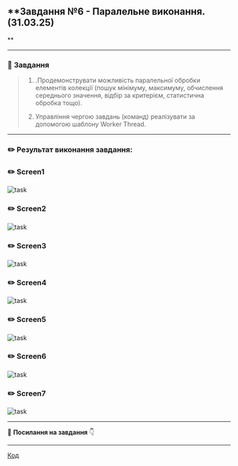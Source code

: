 ## **Завдання №6 - Паралельне виконання.(31.03.25)
**
___
### :scroll: **Завдання**

>1. .Продемонструвати можливість паралельної обробки елементів колекції (пошук мінімуму, максимуму, обчислення середнього значення, відбір за критерієм, статистична обробка тощо).
>
>2. Управління чергою завдань (команд) реалізувати за допомогою шаблону Worker Thread.

___

### :pencil2: **Результат виконання завдання:**

### :pencil2: **Screen1**
![task](https://cdn.discordapp.com/attachments/1356778446465798164/1356779937570226266/ex6.1.png?ex=67edcf48&is=67ec7dc8&hm=63ed60085109d23c8fa944348ba5a0f5ef39cec65f93f93b0ba02509c08bd723&)

### :pencil2: **Screen2**
![task](https://cdn.discordapp.com/attachments/1356778446465798164/1356779971812659311/ex6.2.png?ex=67edcf51&is=67ec7dd1&hm=7ae5a5c199699322c7ea51bdbec1eacf49e9e65a40c5642835fcfeab00e901c6&)

### :pencil2: **Screen3**
![task](https://cdn.discordapp.com/attachments/1356778446465798164/1356780008642838639/ex6.3.png?ex=67edcf59&is=67ec7dd9&hm=4ed54b79317a9596286a0ee2ceffbfdd27a09e66558cf622427055bc7757466f&)

### :pencil2: **Screen4**
![task](https://cdn.discordapp.com/attachments/1356778446465798164/1356780043845767341/ex.4.png?ex=67edcf62&is=67ec7de2&hm=1eaf5ee0349e13e7fe441bdbf4baf249d6f5a87f0aae141d07ed008d6a81a7c3&)

### :pencil2: **Screen5**
![task](https://cdn.discordapp.com/attachments/1356778446465798164/1356780098941878365/ex6.5.png?ex=67edcf6f&is=67ec7def&hm=3bff672d36fb1895224f6b982c09dfccb5359d2b602998b003c60aa90d9f5a57&)

### :pencil2: **Screen6**
![task](https://cdn.discordapp.com/attachments/1356778446465798164/1356780145469296801/ex6.6.png?ex=67edcf7a&is=67ec7dfa&hm=7689082991f2dce86315905addef59ac4f6b116977de26c7d89e37cf00db8b26&)

### :pencil2: **Screen7**
![task](https://cdn.discordapp.com/attachments/1356778446465798164/1356780176742285332/ex6.7.png?ex=67edcf81&is=67ec7e01&hm=5ff705ebfc260fa9de18990b7ba7a1bfaee4a67d9ee952b41e72ac685c86381c&)


___
:file_folder: **Посилання на завдання** :point_down:
  ___
[Код]()
